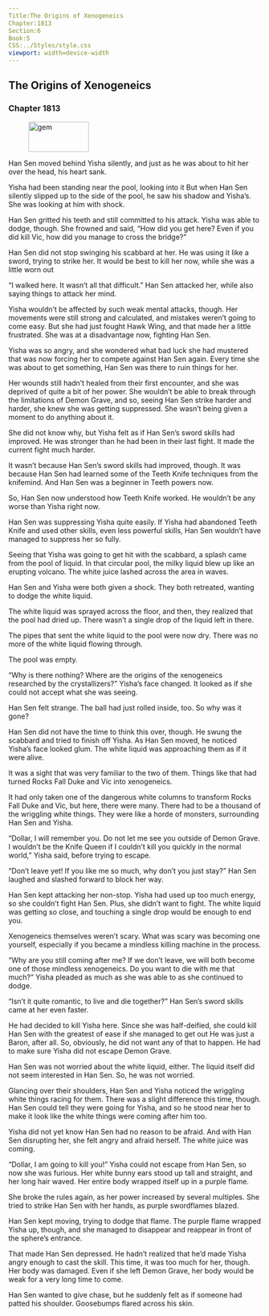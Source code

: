 ```yaml
---
Title:The Origins of Xenogeneics 
Chapter:1813 
Section:6 
Book:5 
CSS:../Styles/style.css 
viewport: width=device-width
---
```

  
## The Origins of Xenogeneics
### Chapter 1813
  
<figure>
	<img src="../Images/gem.gif" alt="gem" id="gem" width="120" height="60" />
</figure>
  

  
Han Sen moved behind Yisha silently, and just as he was about to hit her over the head, his heart sank.

Yisha had been standing near the pool, looking into it But when Han Sen silently slipped up to the side of the pool, he saw his shadow and Yisha’s. She was looking at him with shock.

Han Sen gritted his teeth and still committed to his attack. Yisha was able to dodge, though. She frowned and said, “How did you get here? Even if you did kill Vic, how did you manage to cross the bridge?”

Han Sen did not stop swinging his scabbard at her. He was using it like a sword, trying to strike her. It would be best to kill her now, while she was a little worn out

“I walked here. It wasn’t all that difficult.” Han Sen attacked her, while also saying things to attack her mind.

Yisha wouldn’t be affected by such weak mental attacks, though. Her movements were still strong and calculated, and mistakes weren’t going to come easy. But she had just fought Hawk Wing, and that made her a little frustrated. She was at a disadvantage now, fighting Han Sen.

Yisha was so angry, and she wondered what bad luck she had mustered that was now forcing her to compete against Han Sen again. Every time she was about to get something, Han Sen was there to ruin things for her.

Her wounds still hadn’t healed from their first encounter, and she was deprived of quite a bit of her power. She wouldn’t be able to break through the limitations of Demon Grave, and so, seeing Han Sen strike harder and harder, she knew she was getting suppressed. She wasn’t being given a moment to do anything about it.

She did not know why, but Yisha felt as if Han Sen’s sword skills had improved. He was stronger than he had been in their last fight. It made the current fight much harder.

It wasn’t because Han Sen’s sword skills had improved, though. It was because Han Sen had learned some of the Teeth Knife techniques from the knifemind. And Han Sen was a beginner in Teeth powers now.

So, Han Sen now understood how Teeth Knife worked. He wouldn’t be any worse than Yisha right now.

Han Sen was suppressing Yisha quite easily. If Yisha had abandoned Teeth Knife and used other skills, even less powerful skills, Han Sen wouldn’t have managed to suppress her so fully.

Seeing that Yisha was going to get hit with the scabbard, a splash came from the pool of liquid. In that circular pool, the milky liquid blew up like an erupting volcano. The white juice lashed across the area in waves.

Han Sen and Yisha were both given a shock. They both retreated, wanting to dodge the white liquid.

The white liquid was sprayed across the floor, and then, they realized that the pool had dried up. There wasn’t a single drop of the liquid left in there.

The pipes that sent the white liquid to the pool were now dry. There was no more of the white liquid flowing through.

The pool was empty.

“Why is there nothing? Where are the origins of the xenogeneics researched by the crystallizers?” Yisha’s face changed. It looked as if she could not accept what she was seeing.

Han Sen felt strange. The ball had just rolled inside, too. So why was it gone?

Han Sen did not have the time to think this over, though. He swung the scabbard and tried to finish off Yisha. As Han Sen moved, he noticed Yisha’s face looked glum. The white liquid was approaching them as if it were alive.

It was a sight that was very familiar to the two of them. Things like that had turned Rocks Fall Duke and Vic into xenogeneics.

It had only taken one of the dangerous white columns to transform Rocks Fall Duke and Vic, but here, there were many. There had to be a thousand of the wriggling white things. They were like a horde of monsters, surrounding Han Sen and Yisha.

“Dollar, I will remember you. Do not let me see you outside of Demon Grave. I wouldn’t be the Knife Queen if I couldn’t kill you quickly in the normal world,” Yisha said, before trying to escape.

“Don’t leave yet! If you like me so much, why don’t you just stay?” Han Sen laughed and slashed forward to block her way.

Han Sen kept attacking her non-stop. Yisha had used up too much energy, so she couldn’t fight Han Sen. Plus, she didn’t want to fight. The white liquid was getting so close, and touching a single drop would be enough to end you.

Xenogeneics themselves weren’t scary. What was scary was becoming one yourself, especially if you became a mindless killing machine in the process.

“Why are you still coming after me? If we don’t leave, we will both become one of those mindless xenogeneics. Do you want to die with me that much?” Yisha pleaded as much as she was able to as she continued to dodge.

“Isn’t it quite romantic, to live and die together?” Han Sen’s sword skills came at her even faster.

He had decided to kill Yisha here. Since she was half-deified, she could kill Han Sen with the greatest of ease if she managed to get out He was just a Baron, after all. So, obviously, he did not want any of that to happen. He had to make sure Yisha did not escape Demon Grave.

Han Sen was not worried about the white liquid, either. The liquid itself did not seem interested in Han Sen. So, he was not worried.

Glancing over their shoulders, Han Sen and Yisha noticed the wriggling white things racing for them. There was a slight difference this time, though. Han Sen could tell they were going for Yisha, and so he stood near her to make it look like the white things were coming after him too.

Yisha did not yet know Han Sen had no reason to be afraid. And with Han Sen disrupting her, she felt angry and afraid herself. The white juice was coming.

“Dollar, I am going to kill you!” Yisha could not escape from Han Sen, so now she was furious. Her white bunny ears stood up tall and straight, and her long hair waved. Her entire body wrapped itself up in a purple flame.

She broke the rules again, as her power increased by several multiples. She tried to strike Han Sen with her hands, as purple swordflames blazed.

Han Sen kept moving, trying to dodge that flame. The purple flame wrapped Yisha up, though, and she managed to disappear and reappear in front of the sphere’s entrance.

That made Han Sen depressed. He hadn’t realized that he’d made Yisha angry enough to cast the skill. This time, it was too much for her, though. Her body was damaged. Even if she left Demon Grave, her body would be weak for a very long time to come.

Han Sen wanted to give chase, but he suddenly felt as if someone had patted his shoulder. Goosebumps flared across his skin.